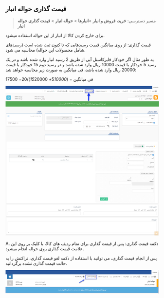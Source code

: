 ﻿## قیمت گذاری حواله انبار

> مسیر دسترسی:  **خرید، فروش و انبار** >**انبارها** > **حواله انبار** > **قیمت گذاری حواله انبار** 

برای خارج کردن کالا از انبار از این حواله استفاده میشود.

قیمت گذاری: از روی میانگین قیمت رسیدهایی که تا کنون ثبت شده است (رسیدهای شامل محصولات این حواله) محاسبه می شود.

به طور مثال اگر خودکار فابرکاستل آبی از طریق 2 رسید انبار وارد شده باشد و در یک رسید 5 خودکار با قیمت 10000 ریال وارد شده باشد و در رسید دوم 15 خودکار با قیمت 20000 ریال وارد شده باشد، فی میانگین به صورت زیر محاسبه خواهد شد:

فی میانگین = (5*10000+ 15*20000)/20= 17500

![](StockTransfer.png)

A. دکمه قیمت گذاری: پس از قیمت گذاری برای تمام ردیف های کالا، با کلیک بر روی این علامت قیمت گذاری روی حواله انجام میشود.

پس از انجام قیمت گذاری، می توانید با استفاده از دکمه لغو قیمت گذاری، تراکنش را به حالت قیمت گذاری نشده برگردانید.

![](StockTransfer2.png)

